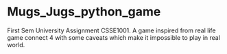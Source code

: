 # Mugs_Jugs_python_game
First Sem University Assignment CSSE1001. A game inspired from real life game connect 4 with some caveats which make it impossible to play in real world.